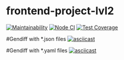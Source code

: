 # frontend-project-lvl2
[![Maintainability](https://api.codeclimate.com/v1/badges/00e32e6f7a722adcacf4/maintainability)](https://codeclimate.com/github/looleeluu/frontend-project-lvl2/maintainability)
[![Node CI](https://github.com/looleeluu/frontend-project-lvl2/workflows/Node%20CI/badge.svg?event=push)](https://github.com/looleeluu/frontend-project-lvl2/actions)
[![Test Coverage](https://api.codeclimate.com/v1/badges/00e32e6f7a722adcacf4/test_coverage)](https://codeclimate.com/github/looleeluu/frontend-project-lvl2/test_coverage)

#Gendiff with *.json files
[![asciicast](https://asciinema.org/a/357028.svg)](https://asciinema.org/a/357028)

#Gendiff with *.yaml files
[![asciicast](https://asciinema.org/a/358256.svg)](https://asciinema.org/a/358256)
